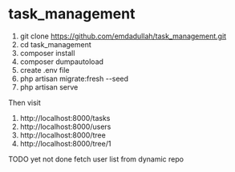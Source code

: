 # task_management

1. git clone https://github.com/emdadullah/task_management.git
2. cd task_management
3. composer install
4. composer dumpautoload
5. create .env file
6. php artisan migrate:fresh --seed
7. php artisan serve

Then visit 
1. http://localhost:8000/tasks
2. http://localhost:8000/users
3. http://localhost:8000/tree
4. http://localhost:8000/tree/1

TODO yet not done 
fetch user list from dynamic repo 

